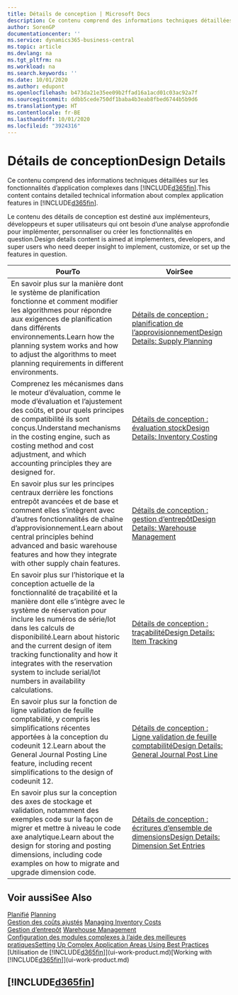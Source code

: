 ```yaml
---
title: Détails de conception | Microsoft Docs
description: Ce contenu comprend des informations techniques détaillées sur les fonctionnalités d’application complexes dans Business Central.
author: SorenGP
documentationcenter: ''
ms.service: dynamics365-business-central
ms.topic: article
ms.devlang: na
ms.tgt_pltfrm: na
ms.workload: na
ms.search.keywords: ''
ms.date: 10/01/2020
ms.author: edupont
ms.openlocfilehash: b473da21e35ee09b2ffad16a1acd01c03ac92a7f
ms.sourcegitcommit: ddbb5cede750df1baba4b3eab8fbed6744b5b9d6
ms.translationtype: HT
ms.contentlocale: fr-BE
ms.lasthandoff: 10/01/2020
ms.locfileid: "3924316"
---
```

# <a name="design-details"></a><span data-ttu-id="928de-103">Détails de conception</span><span class="sxs-lookup"><span data-stu-id="928de-103">Design Details</span></span>
<span data-ttu-id="928de-104">Ce contenu comprend des informations techniques détaillées sur les fonctionnalités d’application complexes dans [!INCLUDE[d365fin](includes/d365fin_md.md)].</span><span class="sxs-lookup"><span data-stu-id="928de-104">This content contains detailed technical information about complex application features in [!INCLUDE[d365fin](includes/d365fin_md.md)].</span></span>  

 <span data-ttu-id="928de-105">Le contenu des détails de conception est destiné aux implémenteurs, développeurs et super utilisateurs qui ont besoin d’une analyse approfondie pour implémenter, personnaliser ou créer les fonctionnalités en question.</span><span class="sxs-lookup"><span data-stu-id="928de-105">Design details content is aimed at implementers, developers, and super users who need deeper insight to implement, customize, or set up the features in question.</span></span>  

|<span data-ttu-id="928de-106">**Pour**</span><span class="sxs-lookup"><span data-stu-id="928de-106">**To**</span></span>|<span data-ttu-id="928de-107">**Voir**</span><span class="sxs-lookup"><span data-stu-id="928de-107">**See**</span></span>|  
|------------|-------------|  
|<span data-ttu-id="928de-108">En savoir plus sur la manière dont le système de planification fonctionne et comment modifier les algorithmes pour répondre aux exigences de planification dans différents environnements.</span><span class="sxs-lookup"><span data-stu-id="928de-108">Learn how the planning system works and how to adjust the algorithms to meet planning requirements in different environments.</span></span>|[<span data-ttu-id="928de-109">Détails de conception : planification de l’approvisionnement</span><span class="sxs-lookup"><span data-stu-id="928de-109">Design Details: Supply Planning</span></span>](design-details-supply-planning.md)|  
|<span data-ttu-id="928de-110">Comprenez les mécanismes dans le moteur d’évaluation, comme le mode d’évaluation et l’ajustement des coûts, et pour quels principes de compatibilité ils sont conçus.</span><span class="sxs-lookup"><span data-stu-id="928de-110">Understand mechanisms in the costing engine, such as costing method and cost adjustment, and which accounting principles they are designed for.</span></span>|[<span data-ttu-id="928de-111">Détails de conception : évaluation stock</span><span class="sxs-lookup"><span data-stu-id="928de-111">Design Details: Inventory Costing</span></span>](design-details-inventory-costing.md)|  
|<span data-ttu-id="928de-112">En savoir plus sur les principes centraux derrière les fonctions entrepôt avancées et de base et comment elles s’intègrent avec d’autres fonctionnalités de chaîne d’approvisionnement.</span><span class="sxs-lookup"><span data-stu-id="928de-112">Learn about central principles behind advanced and basic warehouse features and how they integrate with other supply chain features.</span></span>|[<span data-ttu-id="928de-113">Détails de conception : gestion d’entrepôt</span><span class="sxs-lookup"><span data-stu-id="928de-113">Design Details: Warehouse Management</span></span>](design-details-warehouse-management.md)|  
|<span data-ttu-id="928de-114">En savoir plus sur l’historique et la conception actuelle de la fonctionnalité de traçabilité et la manière dont elle s’intègre avec le système de réservation pour inclure les numéros de série/lot dans les calculs de disponibilité.</span><span class="sxs-lookup"><span data-stu-id="928de-114">Learn about historic and the current design of item tracking functionality and how it integrates with the reservation system to include serial/lot numbers in availability calculations.</span></span>|[<span data-ttu-id="928de-115">Détails de conception : traçabilité</span><span class="sxs-lookup"><span data-stu-id="928de-115">Design Details: Item Tracking</span></span>](design-details-item-tracking.md)|  
|<span data-ttu-id="928de-116">En savoir plus sur la fonction de ligne validation de feuille comptabilité, y compris les simplifications récentes apportées à la conception du codeunit 12.</span><span class="sxs-lookup"><span data-stu-id="928de-116">Learn about the General Journal Posting Line feature, including recent simplifications to the design of codeunit 12.</span></span>|[<span data-ttu-id="928de-117">Détails de conception : Ligne validation de feuille comptabilité</span><span class="sxs-lookup"><span data-stu-id="928de-117">Design Details: General Journal Post Line</span></span>](design-details-general-journal-post-line.md)|
|<span data-ttu-id="928de-118">En savoir plus sur la conception des axes de stockage et validation, notamment des exemples code sur la façon de migrer et mettre à niveau le code axe analytique.</span><span class="sxs-lookup"><span data-stu-id="928de-118">Learn about the design for storing and posting dimensions, including code examples on how to migrate and upgrade dimension code.</span></span>|[<span data-ttu-id="928de-119">Détails de conception : écritures d’ensemble de dimensions</span><span class="sxs-lookup"><span data-stu-id="928de-119">Design Details: Dimension Set Entries</span></span>](design-details-dimension-set-entries.md)| 

## <a name="see-also"></a><span data-ttu-id="928de-120">Voir aussi</span><span class="sxs-lookup"><span data-stu-id="928de-120">See Also</span></span>  
 <span data-ttu-id="928de-121">[Planifié](production-planning.md) </span><span class="sxs-lookup"><span data-stu-id="928de-121">[Planning](production-planning.md) </span></span>  
 <span data-ttu-id="928de-122">[Gestion des coûts ajustés](finance-manage-inventory-costs.md) </span><span class="sxs-lookup"><span data-stu-id="928de-122">[Managing Inventory Costs](finance-manage-inventory-costs.md) </span></span>  
 <span data-ttu-id="928de-123">[Gestion d’entrepôt](warehouse-manage-warehouse.md) </span><span class="sxs-lookup"><span data-stu-id="928de-123">[Warehouse Management](warehouse-manage-warehouse.md) </span></span>  
 [<span data-ttu-id="928de-124">Configuration des modules complexes à l’aide des meilleures pratiques</span><span class="sxs-lookup"><span data-stu-id="928de-124">Setting Up Complex Application Areas Using Best Practices</span></span>](set-up-complex-application-areas-using-best-practices.md)  
 <span data-ttu-id="928de-125">[Utilisation de [!INCLUDE[d365fin](includes/d365fin_md.md)]](ui-work-product.md)</span><span class="sxs-lookup"><span data-stu-id="928de-125">[Working with [!INCLUDE[d365fin](includes/d365fin_md.md)]](ui-work-product.md)</span></span>

 ## [!INCLUDE[d365fin](includes/free_trial_md.md)]  
